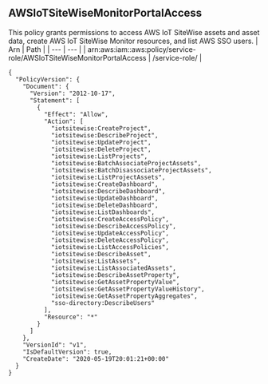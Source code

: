 
## AWSIoTSiteWiseMonitorPortalAccess
This policy grants permissions to access AWS IoT SiteWise assets and asset data, create AWS IoT SiteWise Monitor resources, and list AWS SSO users.
| Arn | Path |
| --- | --- |
| arn:aws:iam::aws:policy/service-role/AWSIoTSiteWiseMonitorPortalAccess | /service-role/ |
```
{
  "PolicyVersion": {
    "Document": {
      "Version": "2012-10-17",
      "Statement": [
        {
          "Effect": "Allow",
          "Action": [
            "iotsitewise:CreateProject",
            "iotsitewise:DescribeProject",
            "iotsitewise:UpdateProject",
            "iotsitewise:DeleteProject",
            "iotsitewise:ListProjects",
            "iotsitewise:BatchAssociateProjectAssets",
            "iotsitewise:BatchDisassociateProjectAssets",
            "iotsitewise:ListProjectAssets",
            "iotsitewise:CreateDashboard",
            "iotsitewise:DescribeDashboard",
            "iotsitewise:UpdateDashboard",
            "iotsitewise:DeleteDashboard",
            "iotsitewise:ListDashboards",
            "iotsitewise:CreateAccessPolicy",
            "iotsitewise:DescribeAccessPolicy",
            "iotsitewise:UpdateAccessPolicy",
            "iotsitewise:DeleteAccessPolicy",
            "iotsitewise:ListAccessPolicies",
            "iotsitewise:DescribeAsset",
            "iotsitewise:ListAssets",
            "iotsitewise:ListAssociatedAssets",
            "iotsitewise:DescribeAssetProperty",
            "iotsitewise:GetAssetPropertyValue",
            "iotsitewise:GetAssetPropertyValueHistory",
            "iotsitewise:GetAssetPropertyAggregates",
            "sso-directory:DescribeUsers"
          ],
          "Resource": "*"
        }
      ]
    },
    "VersionId": "v1",
    "IsDefaultVersion": true,
    "CreateDate": "2020-05-19T20:01:21+00:00"
  }
}
```
